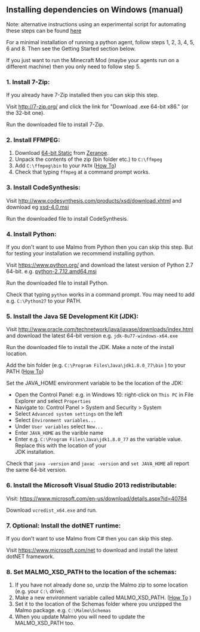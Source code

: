 ## Installing dependencies on Windows (manual) ##

Note: alternative instructions using an experimental script for automating these steps can be found [here](https://github.com/Microsoft/malmo/blob/master/doc/install_windows.md)

For a minimal installation of running a python agent, follow steps 1, 2, 3, 4, 5, 6 and 8. Then see the Getting Started section below.

If you just want to run the Minecraft Mod (maybe your agents run on a different machine) then you only need to follow step 5.

### 1. Install 7-Zip: ###

If you already have 7-Zip installed then you can skip this step.

Visit http://7-zip.org/ and click the link for "Download .exe 64-bit x86." (or the 32-bit one).

Run the downloaded file to install 7-Zip.

### 2. Install FFMPEG: ###

1. Download [64-bit Static](http://ffmpeg.zeranoe.com/builds/win64/static/ffmpeg-latest-win64-static.7z) from [Zeranoe](http://ffmpeg.zeranoe.com/builds/).
2. Unpack the contents of the zip (bin folder etc.) to `C:\ffmpeg`
3. Add `C:\ffmpeg\bin` to your `PATH` ([How To](https://support.microsoft.com/en-us/kb/310519))
4. Check that typing `ffmpeg` at a command prompt works.

### 3. Install CodeSynthesis: ###

Visit http://www.codesynthesis.com/products/xsd/download.xhtml and download eg [xsd-4.0.msi](http://www.codesynthesis.com/download/xsd/4.0/windows/i686/xsd-4.0.msi)

Run the downloaded file to install CodeSynthesis.

### 4. Install Python: ###

If you don't want to use Malmo from Python then you can skip this step. But for testing your installation we recommend installing python.

Visit https://www.python.org/ and download the latest version of Python 2.7 64-bit. e.g. [python-2.7.12.amd64.msi](https://www.python.org/ftp/python/2.7.12/python-2.7.12.amd64.msi)

Run the downloaded file to install Python.

Check that typing `python` works in a command prompt. You may need to add e.g. `C:\Python27` to your PATH.

### 5. Install the Java SE Development Kit (JDK): ###

Visit http://www.oracle.com/technetwork/java/javase/downloads/index.html and download the latest 64-bit version 
e.g. `jdk-8u77-windows-x64.exe`

Run the downloaded file to install the JDK. Make a note of the install location.

Add the bin folder (e.g. `C:\Program Files\Java\jdk1.8.0_77\bin` ) to your PATH ([How To](https://support.microsoft.com/en-us/kb/310519))

Set the JAVA_HOME environment variable to be the location of the JDK:

  * Open the Control Panel: e.g. in Windows 10: right-click on `This PC` in File Explorer and select `Properties`
  * Navigate to: Control Panel > System and Security > System
  * Select `Advanced system settings` on the left
  * Select `Environment variables...`
  * Under `User variables` select `New...`
  * Enter `JAVA_HOME` as the varible name
  * Enter e.g. `C:\Program Files\Java\jdk1.8.0_77` as the variable value. Replace this with the location of your  
    JDK installation.
  
Check that `java -version` and `javac -version` and `set JAVA_HOME` all report the same 64-bit version.
 
### 6. Install the Microsoft Visual Studio 2013 redistributable: ###

Visit: https://www.microsoft.com/en-us/download/details.aspx?id=40784

Download `vcredist_x64.exe` and run.

### 7. Optional: Install the dotNET runtime: ###

If you don't want to use Malmo from C# then you can skip this step.

Visit https://www.microsoft.com/net to download and install the latest dotNET framework.

### 8. Set MALMO_XSD_PATH to the location of the schemas: ###

1. If you have not already done so, unzip the Malmo zip to some location (e.g. your `C:\` drive).
2. Make a new environment variable called MALMO_XSD_PATH. ([How To](https://support.microsoft.com/en-us/kb/310519) )
3. Set it to the location of the Schemas folder where you unzipped the Malmo package. e.g. `C:\Malmo\Schemas`
4. When you update Malmo you will need to update the MALMO_XSD_PATH too.
